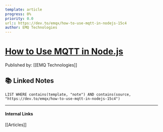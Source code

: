 ```yaml
---
template: article
progress: 0%
priority: 0.0
url:: https://dev.to/emqx/how-to-use-mqtt-in-nodejs-15c4
author: EMQ Technologies 
---
```

# [How to Use MQTT in Node.js](https://dev.to/emqx/how-to-use-mqtt-in-nodejs-15c4)
Published by: [[EMQ Technologies]] 



## 📚 Linked Notes
```dataview
LIST WHERE contains(template, "note") AND contains(source, "https://dev.to/emqx/how-to-use-mqtt-in-nodejs-15c4")
```

---
#### Internal Links
[[Articles]]
